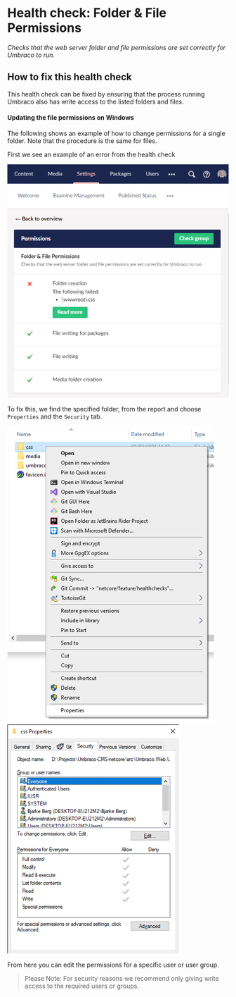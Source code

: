 # Health check: Folder & File Permissions

_Checks that the web server folder and file permissions are set correctly for Umbraco to run._

## How to fix this health check
This health check can be fixed by ensuring that the process running Umbraco also has write access to the listed folders and files.

#### Updating the file permissions on Windows

The following shows an example of how to change permissions for a single folder. Note that the procedure is the same for files.

First we see an example of an error from the health check

![Failed health check for folder creation](images/failed_healthcheck_folder_permissions.png)

To fix this, we find the specified folder, from the report and choose `Properties` and the `Security` tab.

![Folder properties](images/folder_properties.png)
![Folder properties - Security tab](images/folder_properties_security.png)

From here you can edit the permissions for a specific user or user group.

> Please Note: For security reasons we recommend only giving write access to the required users or groups.
